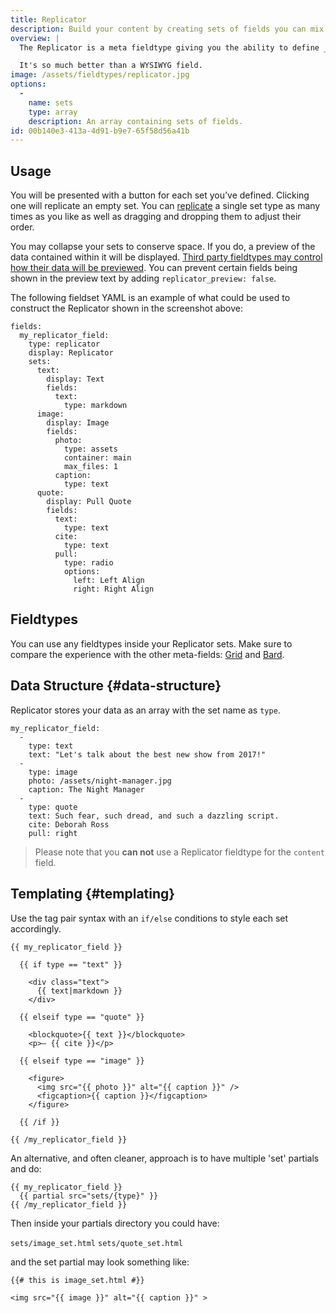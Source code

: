 ```yaml
---
title: Replicator
description: Build your content by creating sets of fields you can mix and match on the fly.
overview: |
  The Replicator is a meta fieldtype giving you the ability to define _sets_ of fields that you can dynamically piece together in whatever order and arrangement you imagine. You can build long-form articles like [Medium.com](http://medium.com) and take advantage of the extra markup control.

  It's so much better than a WYSIWYG field.
image: /assets/fieldtypes/replicator.jpg
options:
  -
    name: sets
    type: array
    description: An array containing sets of fields.
id: 00b140e3-413a-4d91-b9e7-65f58d56a41b
---
```

## Usage

You will be presented with a button for each set you’ve defined. Clicking one will replicate an empty set. You can [replicate](https://www.youtube.com/watch?v=qD4EVXkfe0w) a single set type as many times as you like as well as dragging and dropping them to adjust their order.

You may collapse your sets to conserve space. If you do, a preview of the data contained within it will be displayed. [Third party fieldtypes may control how their data will be previewed](/addons/classes/fieldtypes#replicator-preview-text). You can prevent certain fields being shown in the preview text by adding `replicator_preview: false`.

The following fieldset YAML is an example of what could be used to construct the Replicator shown in the screenshot above:

``` language-yaml
fields:
  my_replicator_field:
    type: replicator
    display: Replicator
    sets:
      text:
        display: Text
        fields:
          text:
            type: markdown
      image:
        display: Image
        fields:
          photo:
            type: assets
            container: main
            max_files: 1
          caption:
            type: text
      quote:
        display: Pull Quote
        fields:
          text:
            type: text
          cite:
            type: text
          pull:
            type: radio
            options:
              left: Left Align
              right: Right Align
```
## Fieldtypes

You can use any fieldtypes inside your Replicator sets. Make sure to compare the experience with the other meta-fields: [Grid](/fieldtypes/grid) and [Bard](/fieldtypes/bard).

## Data Structure {#data-structure}

Replicator stores your data as an array with the set name as `type`.

```.language-yaml
my_replicator_field:
  -
    type: text
    text: "Let's talk about the best new show from 2017!"
  -
    type: image
    photo: /assets/night-manager.jpg
    caption: The Night Manager
  -
    type: quote
    text: Such fear, such dread, and such a dazzling script.
    cite: Deborah Ross
    pull: right
```

> Please note that you **can not** use a Replicator fieldtype for the `content` field.

## Templating {#templating}

Use the tag pair syntax with an `if/else` conditions to style each set accordingly.

```
{{ my_replicator_field }}

  {{ if type == "text" }}

    <div class="text">
      {{ text|markdown }}
    </div>

  {{ elseif type == "quote" }}

    <blockquote>{{ text }}</blockquote>
    <p>— {{ cite }}</p>

  {{ elseif type == "image" }}

    <figure>
      <img src="{{ photo }}" alt="{{ caption }}" />
      <figcaption>{{ caption }}</figcaption>
    </figure>

  {{ /if }}

{{ /my_replicator_field }}

```
An alternative, and often cleaner, approach is to have multiple 'set' partials and do:

```
{{ my_replicator_field }}
  {{ partial src="sets/{type}" }}
{{ /my_replicator_field }}
```
Then inside your partials directory you could have:

`sets/image_set.html`
`sets/quote_set.html`

and the set partial may look something like:

```
{{# this is image_set.html #}}

<img src="{{ image }}" alt="{{ caption }}" >
```
